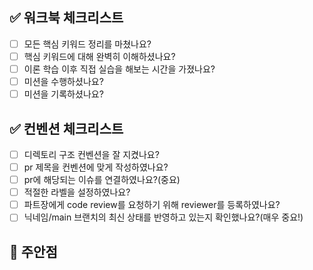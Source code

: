 <!--
  제목은 `[주차/닉네임] 워크북 제출합니다.` 로 작성해 주세요.
  예시: [1주차/코디] 워크북 제출합니다.
-->

## ✅ 워크북 체크리스트

- [ ] 모든 핵심 키워드 정리를 마쳤나요?
- [ ] 핵심 키워드에 대해 완벽히 이해하셨나요?
- [ ] 이론 학습 이후 직접 실습을 해보는 시간을 가졌나요?
- [ ] 미션을 수행하셨나요?
- [ ] 미션을 기록하셨나요?

## ✅ 컨벤션 체크리스트

- [ ] 디렉토리 구조 컨벤션을 잘 지켰나요?
- [ ] pr 제목을 컨벤션에 맞게 작성하였나요?
- [ ] pr에 해당되는 이슈를 연결하였나요?(중요)
- [ ] 적절한 라벨을 설정하였나요?
- [ ] 파트장에게 code review를 요청하기 위해 reviewer를 등록하였나요?
- [ ] 닉네임/main 브랜치의 최신 상태를 반영하고 있는지 확인했나요?(매우 중요!)

## 📌 주안점

<!--
  (Optional)
  리뷰 시에 유심히 봐주었으면 하는 부분을 설명합니다.
-->
